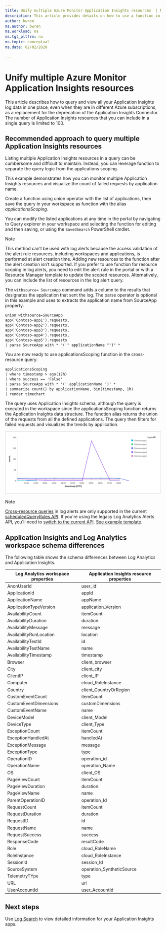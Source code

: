 ```yaml
---
title: Unify multiple Azure Monitor Application Insights resources  | Microsoft Docs
description: This article provides details on how to use a function in Azure Monitor Logs to query multiple Application Insights resources and visualize that data. 
author: bwren
ms.author: bwren
ms.workload: na
ms.tgt_pltfrm: na
ms.topic: conceptual
ms.date: 02/02/2020

---
```


# Unify multiple Azure Monitor Application Insights resources 
This article describes how to query and view all your Application Insights log data in one place, even when they are in different Azure subscriptions, as a replacement for the deprecation of the Application Insights Connector. The number of Application Insights resources that you can include in a single query is limited to 100.

## Recommended approach to query multiple Application Insights resources 
Listing multiple Application Insights resources in a query can be cumbersome and difficult to maintain. Instead, you can leverage function to separate the query logic from the applications scoping.  

This example demonstrates how you can monitor multiple Application Insights resources and visualize the count of failed requests by application name.

Create a function using union operator with the list of applications, then save the query in your workspace as function with the alias *applicationsScoping*. 

You can modify the listed applications at any time in the portal by navigating to Query explorer in your workspace and selecting the function for editing and then saving, or using the `SavedSearch` PowerShell cmdlet. 

>[!NOTE]
>This method can’t be used with log alerts because the access validation of the alert rule resources, including workspaces and applications, is performed at alert creation time. Adding new resources to the function after the alert creation isn’t supported. If you prefer to use function for resource scoping in log alerts, you need to edit the alert rule in the portal or with a Resource Manager template to update the scoped resources. Alternatively, you can include the list of resources in the log alert query.

The `withsource= SourceApp` command adds a column to the results that designates the application that sent the log. The parse operator is optional in this example and uses to extracts the application name from SourceApp property. 

```
union withsource=SourceApp 
app('Contoso-app1').requests,  
app('Contoso-app2').requests, 
app('Contoso-app3').requests, 
app('Contoso-app4').requests, 
app('Contoso-app5').requests 
| parse SourceApp with * "('" applicationName "')" *  
```

You are now ready to use applicationsScoping function in the cross-resource query:  

```
applicationsScoping 
| where timestamp > ago(12h)
| where success == 'False'
| parse SourceApp with * '(' applicationName ')' * 
| summarize count() by applicationName, bin(timestamp, 1h) 
| render timechart
```

The query uses Application Insights schema, although the query is executed in the workspace since the applicationsScoping function returns the Application Insights data structure. The function alias returns the union of the requests from all the defined applications. The query then filters for failed requests and visualizes the trends by application.

![Cross-query results example](media/unify-app-resource-data/app-insights-query-results.png)

>[!NOTE]
>[Cross-resource queries](./cross-workspace-query.md) in log alerts are only supported in the current [scheduledQueryRules API](/rest/api/monitor/scheduledqueryrules). If you're using the legacy Log Analytics Alerts API, you'll need to [switch to the current API](../platform/alerts-log-api-switch.md). [See example template](../platform/alerts-log.md#example-of-template-with-cross-resource-query-up-to-version-2018-04-16).

## Application Insights and Log Analytics workspace schema differences
The following table shows the schema differences between Log Analytics and Application Insights.  

| Log Analytics workspace properties| Application Insights resource properties|
|------------|------------| 
| AnonUserId | user_id|
| ApplicationId | appId|
| ApplicationName | appName|
| ApplicationTypeVersion | application_Version |
| AvailabilityCount | itemCount |
| AvailabilityDuration | duration |
| AvailabilityMessage | message |
| AvailabilityRunLocation | location |
| AvailabilityTestId | id |
| AvailabilityTestName | name |
| AvailabilityTimestamp | timestamp |
| Browser | client_browser |
| City | client_city |
| ClientIP | client_IP |
| Computer | cloud_RoleInstance | 
| Country | client_CountryOrRegion | 
| CustomEventCount | itemCount | 
| CustomEventDimensions | customDimensions |
| CustomEventName | name | 
| DeviceModel | client_Model | 
| DeviceType | client_Type | 
| ExceptionCount | itemCount | 
| ExceptionHandledAt | handledAt |
| ExceptionMessage | message | 
| ExceptionType | type |
| OperationID | operation_id |
| OperationName | operation_Name | 
| OS | client_OS | 
| PageViewCount | itemCount |
| PageViewDuration | duration | 
| PageViewName | name | 
| ParentOperationID | operation_Id | 
| RequestCount | itemCount | 
| RequestDuration | duration | 
| RequestID | id | 
| RequestName | name | 
| RequestSuccess | success | 
| ResponseCode | resultCode | 
| Role | cloud_RoleName |
| RoleInstance | cloud_RoleInstance |
| SessionId | session_Id | 
| SourceSystem | operation_SyntheticSource |
| TelemetryTYpe | type |
| URL | url |
| UserAccountId | user_AccountId |

## Next steps

Use [Log Search](./log-query-overview.md) to view detailed information for your Application Insights apps.

